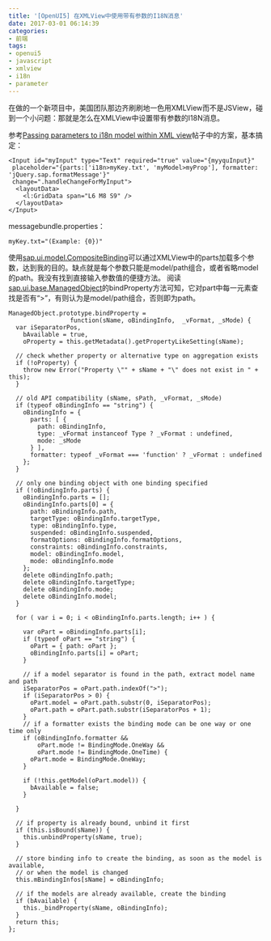 ```yaml
---
title: '[OpenUI5] 在XMLView中使用带有参数的I18N消息'
date: 2017-03-01 06:14:39
categories: 
- 前端
tags: 
- openui5
- javascript
- xmlview
- i18n
- parameter
---
```


在做的一个新项目中，美国团队那边齐刷刷地一色用XMLView而不是JSView，碰到一个小问题：那就是怎么在XMLView中设置带有参数的I18N消息。

参考[Passing parameters to i18n model within XML view](http://stackoverflow.com/questions/27295385/passing-parameters-to-i18n-model-within-xml-view)帖子中的方案，基本搞定：
```
<Input id="myInput" type="Text" required="true" value="{myyquInput}"
 placeholder="{parts:['i18n>myKey.txt', 'myModel>myProp'], formatter: 'jQuery.sap.formatMessage'}"
 change=".handleChangeForMyInput">
  <layoutData>
    <l:GridData span="L6 M8 S9" />
  </layoutData>
</Input>
```

messagebundle.properties：
```
myKey.txt="(Example: {0})"
```
使用[sap.ui.model.CompositeBinding](https://github.com/SAP/openui5/blob/master/src/sap.ui.core/src/sap/ui/model/CompositeBinding.js)可以通过XMLView中的parts加载多个参数，达到我的目的。缺点就是每个参数只能是model/path组合，或者省略model的path。我没有找到直接输入参数值的便捷方法。
阅读[sap.ui.base.ManagedObject](https://github.com/SAP/openui5/blob/master/src/sap.ui.core/src/sap/ui/base/ManagedObject.js)的bindProperty方法可知，它对part中每一元素查找是否有“>”，有则认为是model/path组合，否则即为path。
```
ManagedObject.prototype.bindProperty = 
                 function(sName, oBindingInfo,  _vFormat, _sMode) {
  var iSeparatorPos,
    bAvailable = true,
    oProperty = this.getMetadata().getPropertyLikeSetting(sName);

  // check whether property or alternative type on aggregation exists
  if (!oProperty) {
    throw new Error("Property \"" + sName + "\" does not exist in " + this);
  }

  // old API compatibility (sName, sPath, _vFormat, _sMode)
  if (typeof oBindingInfo == "string") {
    oBindingInfo = {
      parts: [ {
        path: oBindingInfo,
        type: _vFormat instanceof Type ? _vFormat : undefined,
        mode: _sMode
      } ],
      formatter: typeof _vFormat === 'function' ? _vFormat : undefined
    };
  }

  // only one binding object with one binding specified
  if (!oBindingInfo.parts) {
    oBindingInfo.parts = [];
    oBindingInfo.parts[0] = {
      path: oBindingInfo.path,
      targetType: oBindingInfo.targetType,
      type: oBindingInfo.type,
      suspended: oBindingInfo.suspended,
      formatOptions: oBindingInfo.formatOptions,
      constraints: oBindingInfo.constraints,
      model: oBindingInfo.model,
      mode: oBindingInfo.mode
    };
    delete oBindingInfo.path;
    delete oBindingInfo.targetType;
    delete oBindingInfo.mode;
    delete oBindingInfo.model;
  }

  for ( var i = 0; i < oBindingInfo.parts.length; i++ ) {

    var oPart = oBindingInfo.parts[i];
    if (typeof oPart == "string") {
      oPart = { path: oPart };
      oBindingInfo.parts[i] = oPart;
    }

    // if a model separator is found in the path, extract model name and path
    iSeparatorPos = oPart.path.indexOf(">");
    if (iSeparatorPos > 0) {
      oPart.model = oPart.path.substr(0, iSeparatorPos);
      oPart.path = oPart.path.substr(iSeparatorPos + 1);
    }
    // if a formatter exists the binding mode can be one way or one time only
    if (oBindingInfo.formatter && 
        oPart.mode != BindingMode.OneWay && 
        oPart.mode != BindingMode.OneTime) {
      oPart.mode = BindingMode.OneWay;
    }

    if (!this.getModel(oPart.model)) {
      bAvailable = false;
    }

  }

  // if property is already bound, unbind it first
  if (this.isBound(sName)) {
    this.unbindProperty(sName, true);
  }

  // store binding info to create the binding, as soon as the model is available, 
  // or when the model is changed
  this.mBindingInfos[sName] = oBindingInfo;

  // if the models are already available, create the binding
  if (bAvailable) {
    this._bindProperty(sName, oBindingInfo);
  }
  return this;
};
```
